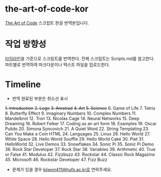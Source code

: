 # the-art-of-code-kor
[The Art of Code](https://youtu.be/6avJHaC3C2U?si=pqYEk2nPx_DFfxu8) 스크립트 한글 번역본입니다. 

# 작업 방향성
[타임라인](#Timeline)을 기준으로 스크립트를 번역한다. 전체 스크립트는 Scripts.md를 참고한다.
파트별로 번역하여 마크다운이나 텍스트 파일을 업로드한다. 

# Timeline

- 번역 완료된 부분은 취소선 표시
  
~~1. Introduction~~
~~2. Logo~~
~~3. Amstrad~~
~~4. Art~~
~~5. Science~~
6. Game of Life
7. Tetris
8. Butterfly Effect
9. Imaginary Numbers
10. Complex Numbers
11. Mandelbrot
12. Tron
13. Nicolas Cage
14. Neural Networks
15. Deep Dreaming
16. Robert Felker
17. Coding as an art form
18. Examples
19. Oscar Pulido
20. Simona Syncovich
21. A Quiet Word
22. String Templating
23. Can You Make a Coin HTML
24. Languages
25. Linux
26. Hello World
27. White Space 
28. Hello World Souffle
29. Hello World Cake
30. Piet
31. HelloWorld
32. Live Demos
33. Snowflakes
34. Sonic Pi 
35. Sonic Pi Demo
36. Rock Star Developer
37. Rock Star
38. Variables 
39. Arithmetic
40. True or False
41. Modulus
42. Fizzbuzz
43. Rockstar
44. Classic Rock Magazine
45. Microsoft
46. Rockstar Developer
47. Fizz Buzz

- 문제가 있을 경우 kjiwon411@hufs.ac.kr로 연락주세요.
